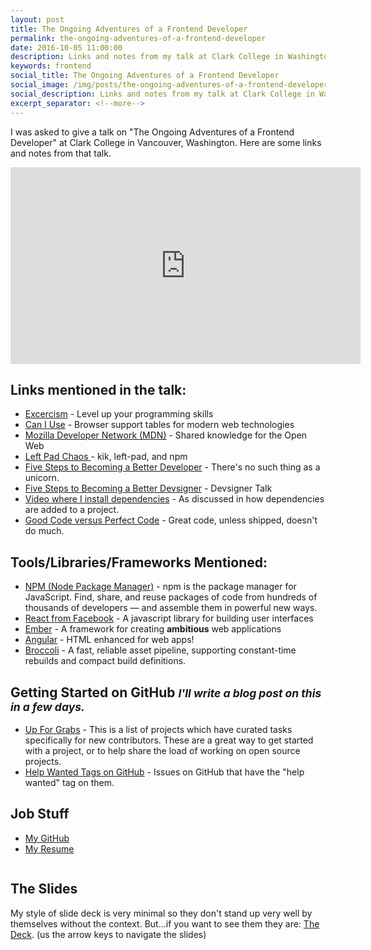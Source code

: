 ```yaml
---
layout: post
title: The Ongoing Adventures of a Frontend Developer
permalink: the-ongoing-adventures-of-a-frontend-developer
date: 2016-10-05 11:00:00
description: Links and notes from my talk at Clark College in Washington.
keywords: frontend
social_title: The Ongoing Adventures of a Frontend Developer
social_image: /img/posts/the-ongoing-adventures-of-a-frontend-developer.jpg
social_description: Links and notes from my talk at Clark College in Washington about what a day in the life of a frontend web developer is like.
excerpt_separator: <!--more-->
---
```


I was asked to give a talk on "The Ongoing Adventures of a Frontend Developer" at Clark College in Vancouver, Washington. Here are some links and notes from that talk.

<!--more-->

<iframe width="560" height="315" src="https://www.youtube.com/embed/yzGFjVa4u_o" frameborder="0" allowfullscreen></iframe>

## Links mentioned in the talk:
* <a target="_blank" href="http://exercism.io/">Excercism</a> - Level up your programming skills
* <a target="_blank" href="http://caniuse.com/">Can I Use</a> - Browser support tables for modern web technologies
* <a target="_blank" href="https://developer.mozilla.org/en-US/">Mozilla Developer Network (MDN)</a> - Shared knowledge for the Open Web
* <a target="_blank" href="http://blog.npmjs.org/post/141577284765/kik-left-pad-and-npm">Left Pad Chaos </a> - kik, left-pad, and npm
* <a target="_blank" href="/five-steps-to-becoming-a-better-developer">Five Steps to Becoming a Better Developer</a> - There's no such thing as a unicorn.
* <a target="_blank" href="/devsigner2016">Five Steps to Becoming a Better Devsigner</a> - Devsigner Talk
* <a target="_blank" href="https://youtu.be/6FN7QU1ZxqA?list=PLHYmM0rBloyTelftsYtk93VgunoYmNkc5">Video where I install dependencies</a> - As discussed in how dependencies are added to a project.
* <a target="_blank" href="/good-quality-code-perfect-code">Good Code versus Perfect Code</a> - Great code, unless shipped, doesn't do much.

## Tools/Libraries/Frameworks Mentioned:
* <a target="_blank" href="https://www.npmjs.com/">NPM (Node Package Manager)</a> - npm is the package manager for JavaScript. Find, share, and reuse packages of code from hundreds of thousands of developers — and assemble them in powerful new ways.
* <a target="_blank" href="https://facebook.github.io/react/">React from Facebook</a> - A javascript library for building user interfaces
* <a target="_blank" href="http://emberjs.com/">Ember</a> - A framework for creating **ambitious** web applications
* <a target="_blank" href="https://angularjs.org/">Angular</a> - HTML enhanced for web apps!
* <a target="_blank" href="https://github.com/broccolijs/broccoli">Broccoli</a> - A fast, reliable asset pipeline, supporting constant-time rebuilds and compact build definitions.

## Getting Started on GitHub <small>*I'll write a blog post on this in a few days.*</small>
* <a target="_blank" href="http://up-for-grabs.net/#/">Up For Grabs</a> - This is a list of projects which have curated tasks specifically for new contributors. These are a great way to get started with a project, or to help share the load of working on open source projects.
* <a target="_blank" href="https://github.com/search?l=&p=2&q=state%3Aopen+label%3Ahelp-wanted&ref=advsearch&type=Issues&utf8=%E2%9C%93">Help Wanted Tags on GitHub</a> - Issues on GitHub that have the "help wanted" tag on them.

## Job Stuff
* <a target="_blank" href="https://github.com/peterramsing">My GitHub</a>
* <a target="_blank" href="http://peter.coffee/static/peter-ramsing-resume.pdf">My Resume</a>

<p style="text-align: center;">
  <img src="{{ site.baseurl }}/img/posts/the-ongoing-adventures-of-a-frontend-developer.jpg" alt="">
</p>

## The Slides
My style of slide deck is very minimal so they don't stand up very well by themselves without the context. But...if you want to see them they are: <a target="_blank" href="http://peter.coffee/static/talks/the-ongoing-adventures-of-a-front-end-developer/#/">The Deck</a>. (us the arrow keys to navigate the slides)
